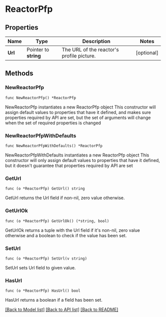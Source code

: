 # ReactorPfp

## Properties

Name | Type | Description | Notes
------------ | ------------- | ------------- | -------------
**Url** | Pointer to **string** | The URL of the reactor&#39;s profile picture. | [optional] 

## Methods

### NewReactorPfp

`func NewReactorPfp() *ReactorPfp`

NewReactorPfp instantiates a new ReactorPfp object
This constructor will assign default values to properties that have it defined,
and makes sure properties required by API are set, but the set of arguments
will change when the set of required properties is changed

### NewReactorPfpWithDefaults

`func NewReactorPfpWithDefaults() *ReactorPfp`

NewReactorPfpWithDefaults instantiates a new ReactorPfp object
This constructor will only assign default values to properties that have it defined,
but it doesn't guarantee that properties required by API are set

### GetUrl

`func (o *ReactorPfp) GetUrl() string`

GetUrl returns the Url field if non-nil, zero value otherwise.

### GetUrlOk

`func (o *ReactorPfp) GetUrlOk() (*string, bool)`

GetUrlOk returns a tuple with the Url field if it's non-nil, zero value otherwise
and a boolean to check if the value has been set.

### SetUrl

`func (o *ReactorPfp) SetUrl(v string)`

SetUrl sets Url field to given value.

### HasUrl

`func (o *ReactorPfp) HasUrl() bool`

HasUrl returns a boolean if a field has been set.


[[Back to Model list]](../README.md#documentation-for-models) [[Back to API list]](../README.md#documentation-for-api-endpoints) [[Back to README]](../README.md)


